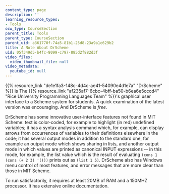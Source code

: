 ```yaml
---
content_type: page
description: ''
learning_resource_types:
- Tools
ocw_type: CourseSection
parent_title: Tools
parent_type: CourseSection
parent_uid: a361770f-74a5-81b1-25d8-23a9a1c629b2
title: A Note About DrScheme
uid: 05f349d5-b4fc-8099-c797-885d2f882d3f
video_files:
  video_thumbnail_file: null
video_metadata:
  youtube_id: null
---
```


{{% resource_link "de1e1fa3-148c-4d4c-ae41-54090e4d1e7a" "DrScheme" %}} is The {{% resource_link "af235af7-6cbc-4bff-ba50-b6ea6e5cccd4" "Rice University Programming Languages Team" %}}'s graphical user interface to a Scheme system for students. A quick examination of the latest version was encouraging. And DrScheme is _free_.

DrScheme has some innovative user-interface features not found in MIT Scheme: text is color-coded, for example to highlight (in red) undefined variables; it has a syntax analysis command which, for example, can display arrows from occurrences of variables to their definitions elsewhere in the code; it has several output modes in addition to the standard one, for example an output mode which shows sharing in lists, and another output mode in which values are printed as canonical INPUT expressions -- in this mode, for example, the list value which is the result of evaluating `(cons 1 (cons (+ 2 3) '()))` prints out as `(list 1 5)`. DrScheme also has Windows menu control of most features, and error messages that are more clear than those in MIT Scheme.

To run satisfactorily, it requires at least 20MB of RAM and a 150MHZ processor. It has extensive online documentation.